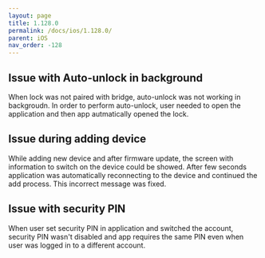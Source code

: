 ```yaml
---
layout: page
title: 1.128.0
permalink: /docs/ios/1.128.0/
parent: iOS
nav_order: -128
---
```


## Issue with Auto-unlock in background
When lock was not paired with bridge, auto-unlock was not working in backgroudn. In order to perform auto-unlock, user needed to open the application and then app autmatically opened the lock.

## Issue during adding device
While adding new device and after firmware update, the screen with information to switch on the device could be showed. After few seconds application was automatically reconnecting to the device and continued the add process. This incorrect message was fixed.

## Issue with security PIN
When user set security PIN in application and switched the account, security PIN wasn't disabled and app requires the same PIN even when user was logged in to a different account.